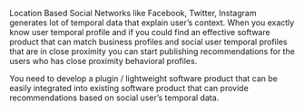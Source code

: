 Location Based Social Networks like Facebook, Twitter, Instagram generates lot of
temporal data that explain user’s context. When you exactly know user temporal 
profile and if you could find an effective software product that can match 
business profiles and social user temporal profiles that are in close proximity 
you can start publishing recommendations for the users who has close proximity 
behavioral profiles.     

You need to develop a plugin / lightweight software product that can be easily 
integrated into existing software product that can provide recommendations based 
on social user’s temporal data.
